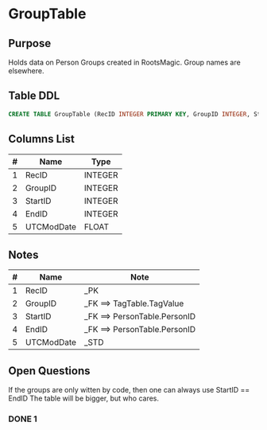 # GroupTable

## Purpose

Holds data on Person Groups created in RootsMagic. Group names are elsewhere.

## Table DDL

``` SQL
CREATE TABLE GroupTable (RecID INTEGER PRIMARY KEY, GroupID INTEGER, StartID INTEGER, EndID INTEGER, UTCModDate FLOAT );
```

## Columns List

| #   | Name       | Type    |
| --- | ---------- | ------- |
| 1   | RecID      | INTEGER |
| 2   | GroupID    | INTEGER |
| 3   | StartID    | INTEGER |
| 4   | EndID      | INTEGER |
| 5   | UTCModDate | FLOAT   |

## Notes

| #   | Name       | Note                         |
| --- | ---------- | ---------------------------- |
| 1   | RecID      | _PK                          |
| 2   | GroupID    | _FK ==> TagTable.TagValue    |
| 3   | StartID    | _FK ==> PersonTable.PersonID |
| 4   | EndID      | _FK ==> PersonTable.PersonID |
| 5   | UTCModDate | _STD                         |

## Open Questions

If the groups are only witten by code, then one can always use StartID == EndID
The table will be bigger, but who cares.

### DONE 1
